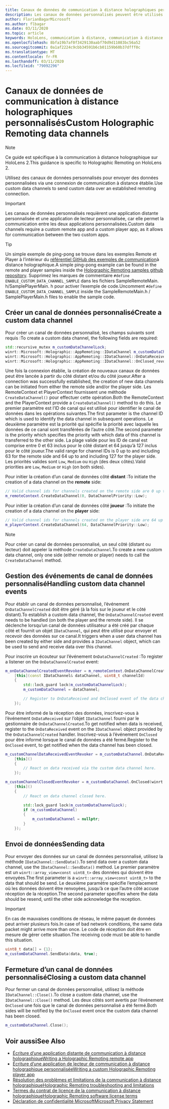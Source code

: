 ```yaml
---
title: Canaux de données de communication à distance holographiques personnalisés
description: Les canaux de données personnalisés peuvent être utilisés pour envoyer des données utilisateur sur la connexion de communication à distance holographique déjà établie.
author: FlorianBagarMicrosoft
ms.author: flbagar
ms.date: 03/11/2020
ms.topic: article
keywords: HoloLens, communication à distance, communication à distance holographique
ms.openlocfilehash: 8bfa19b7af0f3429130aabf70d9d11083bc56a52
ms.sourcegitcommit: 0a1af2224c9cbb34591b6cb01159b60b37dfff0c
ms.translationtype: MT
ms.contentlocale: fr-FR
ms.lasthandoff: 03/11/2020
ms.locfileid: "79092296"
---
```

# <a name="custom-holographic-remoting-data-channels"></a><span data-ttu-id="f5a26-104">Canaux de données de communication à distance holographiques personnalisés</span><span class="sxs-lookup"><span data-stu-id="f5a26-104">Custom Holographic Remoting data channels</span></span>

>[!NOTE]
><span data-ttu-id="f5a26-105">Ce guide est spécifique à la communication à distance holographique sur HoloLens 2.</span><span class="sxs-lookup"><span data-stu-id="f5a26-105">This guidance is specific to Holographic Remoting on HoloLens 2.</span></span>

<span data-ttu-id="f5a26-106">Utilisez des canaux de données personnalisés pour envoyer des données personnalisées via une connexion de communication à distance établie.</span><span class="sxs-lookup"><span data-stu-id="f5a26-106">Use custom data channels to send custom data over an established remoting connection.</span></span>

>[!IMPORTANT]
><span data-ttu-id="f5a26-107">Les canaux de données personnalisés requièrent une application distante personnalisée et une application de lecteur personnalisée, car elle permet la communication entre les deux applications personnalisées.</span><span class="sxs-lookup"><span data-stu-id="f5a26-107">Custom data channels require a custom remote app and a custom player app, as it allows for communication between the two custom apps.</span></span>

>[!TIP]
><span data-ttu-id="f5a26-108">Un simple exemple de ping-pong se trouve dans les exemples Remote et Player à l’intérieur du [référentiel GitHub des exemples de communication](https://github.com/microsoft/MixedReality-HolographicRemoting-Samples)à distance holographique.</span><span class="sxs-lookup"><span data-stu-id="f5a26-108">A simple ping-pong example can be found in the remote and player samples inside the [Holographic Remoting samples github repository](https://github.com/microsoft/MixedReality-HolographicRemoting-Samples).</span></span> <span data-ttu-id="f5a26-109">Supprimez les marques de commentaire ```#define ENABLE_CUSTOM_DATA_CHANNEL_SAMPLE``` dans les fichiers SampleRemoteMain. h/SamplePlayerMain. h pour activer l’exemple de code.</span><span class="sxs-lookup"><span data-stu-id="f5a26-109">Uncomment ```#define ENABLE_CUSTOM_DATA_CHANNEL_SAMPLE``` inside the SampleRemoteMain.h / SamplePlayerMain.h files to enable the sample code.</span></span>


## <a name="create-a-custom-data-channel"></a><span data-ttu-id="f5a26-110">Créer un canal de données personnalisé</span><span class="sxs-lookup"><span data-stu-id="f5a26-110">Create a custom data channel</span></span>


<span data-ttu-id="f5a26-111">Pour créer un canal de données personnalisé, les champs suivants sont requis :</span><span class="sxs-lookup"><span data-stu-id="f5a26-111">To create a custom data channel, the following fields are required:</span></span>
```cpp
std::recursive_mutex m_customDataChannelLock;
winrt::Microsoft::Holographic::AppRemoting::IDataChannel m_customDataChannel = nullptr;
winrt::Microsoft::Holographic::AppRemoting::IDataChannel::OnDataReceived_revoker m_customChannelDataReceivedEventRevoker;
winrt::Microsoft::Holographic::AppRemoting::IDataChannel::OnClosed_revoker m_customChannelClosedEventRevoker;
```

<span data-ttu-id="f5a26-112">Une fois la connexion établie, la création de nouveaux canaux de données peut être lancée à partir du côté distant et/ou du côté joueur.</span><span class="sxs-lookup"><span data-stu-id="f5a26-112">After a connection was successfully established, the creation of new data channels can be initiated from either the remote side and/or the player side.</span></span> <span data-ttu-id="f5a26-113">Les RemoteContext et PlayerContext fournissent une méthode ```CreateDataChannel()``` pour effectuer cette opération.</span><span class="sxs-lookup"><span data-stu-id="f5a26-113">Both the RemoteContext and the PlayerContext provide a ```CreateDataChannel()``` method to do this.</span></span> <span data-ttu-id="f5a26-114">Le premier paramètre est l’ID de canal qui est utilisé pour identifier le canal de données dans les opérations suivantes.</span><span class="sxs-lookup"><span data-stu-id="f5a26-114">The first parameter is the channel ID which is used to identify the data channel in subsequent operations.</span></span> <span data-ttu-id="f5a26-115">Le deuxième paramètre est la priorité qui spécifie la priorité avec laquelle les données de ce canal sont transférées de l’autre côté.</span><span class="sxs-lookup"><span data-stu-id="f5a26-115">The second parameter is the priority which specifies the priority with which data of this channel is transferred to the other side.</span></span> <span data-ttu-id="f5a26-116">La plage valide pour les ID de canal est comprise entre 0 et 63 inclus pour le côté distant et 64 jusqu’à 127 inclus pour le côté joueur.</span><span class="sxs-lookup"><span data-stu-id="f5a26-116">The valid range for channel IDs is 0 up to and including 63 for the remote side and 64 up to and including 127 for the player side.</span></span> <span data-ttu-id="f5a26-117">Les priorités valides sont ```Low```, ```Medium``` ou ```High``` (des deux côtés).</span><span class="sxs-lookup"><span data-stu-id="f5a26-117">Valid priorities are ```Low```, ```Medium``` or ```High``` (on both sides).</span></span>

<span data-ttu-id="f5a26-118">Pour initier la création d’un canal de données côté **distant** :</span><span class="sxs-lookup"><span data-stu-id="f5a26-118">To initiate the creation of a data channel on the **remote** side:</span></span>
```cpp
// Valid channel ids for channels created on the remote side are 0 up to and including 63
m_remoteContext.CreateDataChannel(0, DataChannelPriority::Low);
```

<span data-ttu-id="f5a26-119">Pour initier la création d’un canal de données côté **joueur** :</span><span class="sxs-lookup"><span data-stu-id="f5a26-119">To initiate the creation of a data channel on the **player** side:</span></span>
```cpp
// Valid channel ids for channels created on the player side are 64 up to and including 127
m_playerContext.CreateDataChannel(64, DataChannelPriority::Low);
```

>[!NOTE]
><span data-ttu-id="f5a26-120">Pour créer un canal de données personnalisé, un seul côté (distant ou lecteur) doit appeler la méthode ```CreateDataChannel```.</span><span class="sxs-lookup"><span data-stu-id="f5a26-120">To create a new custom data channel, only one side (either remote or player) needs to call the ```CreateDataChannel``` method.</span></span>

## <a name="handling-custom-data-channel-events"></a><span data-ttu-id="f5a26-121">Gestion des événements de canal de données personnalisé</span><span class="sxs-lookup"><span data-stu-id="f5a26-121">Handling custom data channel events</span></span>

<span data-ttu-id="f5a26-122">Pour établir un canal de données personnalisé, l’événement ```OnDataChannelCreated``` doit être géré (à la fois sur le joueur et le côté distant).</span><span class="sxs-lookup"><span data-stu-id="f5a26-122">To establish a custom data channel, the ```OnDataChannelCreated``` event needs to be handled (on both the player and the remote side).</span></span> <span data-ttu-id="f5a26-123">Il se déclenche lorsqu’un canal de données utilisateur a été créé par chaque côté et fournit un objet ```IDataChannel```, qui peut être utilisé pour envoyer et recevoir des données sur ce canal.</span><span class="sxs-lookup"><span data-stu-id="f5a26-123">It triggers when a user data channel has been created by either side and provides a ```IDataChannel``` object, which can be used to send and receive data over this channel.</span></span>

<span data-ttu-id="f5a26-124">Pour inscrire un écouteur sur l’événement ```OnDataChannelCreated``` :</span><span class="sxs-lookup"><span data-stu-id="f5a26-124">To register a listener on the ```OnDataChannelCreated``` event:</span></span>
```cpp
m_onDataChannelCreatedEventRevoker = m_remoteContext.OnDataChannelCreated(winrt::auto_revoke,
    [this](const IDataChannel& dataChannel, uint8_t channelId)
    {
        std::lock_guard lock(m_customDataChannelLock);
        m_customDataChannel = dataChannel;

        // Register to OnDataReceived and OnClosed event of the data channel here, see below...
    });
```

<span data-ttu-id="f5a26-125">Pour être informé de la réception des données, inscrivez-vous à l’événement ```OnDataReceived``` sur l’objet ```IDataChannel``` fourni par le gestionnaire de ```OnDataChannelCreated```.</span><span class="sxs-lookup"><span data-stu-id="f5a26-125">To get notified when data is received, register to the ```OnDataReceived``` event on the ```IDataChannel``` object provided by the ```OnDataChannelCreated``` handler.</span></span> <span data-ttu-id="f5a26-126">Inscrivez-vous à l’événement ```OnClosed``` pour être informé lorsque le canal de données a été fermé.</span><span class="sxs-lookup"><span data-stu-id="f5a26-126">Register to the ```OnClosed``` event, to get notified when the data channel has been closed.</span></span>

```cpp
m_customChannelDataReceivedEventRevoker = m_customDataChannel.OnDataReceived(winrt::auto_revoke, 
    [this]()
    {
        // React on data received via the custom data channel here.
    });

m_customChannelClosedEventRevoker = m_customDataChannel.OnClosed(winrt::auto_revoke,
    [this]()
    {
        // React on data channel closed here.

        std::lock_guard lock(m_customDataChannelLock);
        if (m_customDataChannel)
        {
            m_customDataChannel = nullptr;
        }
    });
```

## <a name="sending-data"></a><span data-ttu-id="f5a26-127">Envoi de données</span><span class="sxs-lookup"><span data-stu-id="f5a26-127">Sending data</span></span>

<span data-ttu-id="f5a26-128">Pour envoyer des données sur un canal de données personnalisé, utilisez la méthode ```IDataChannel::SendData()```.</span><span class="sxs-lookup"><span data-stu-id="f5a26-128">To send data over a custom data channel, use the ```IDataChannel::SendData()``` method.</span></span> <span data-ttu-id="f5a26-129">Le premier paramètre est un ```winrt::array_view<const uint8_t>``` des données qui doivent être envoyées.</span><span class="sxs-lookup"><span data-stu-id="f5a26-129">The first parameter is a ```winrt::array_view<const uint8_t>``` to the data that should be send.</span></span> <span data-ttu-id="f5a26-130">Le deuxième paramètre spécifie l’emplacement où les données doivent être renvoyées, jusqu’à ce que l’autre côté accuse réception de la réception.</span><span class="sxs-lookup"><span data-stu-id="f5a26-130">The second parameter specifies where the data should be resend, until the other side acknowledge the reception.</span></span> 

>[!IMPORTANT]
><span data-ttu-id="f5a26-131">En cas de mauvaises conditions de réseau, le même paquet de données peut arriver plusieurs fois.</span><span class="sxs-lookup"><span data-stu-id="f5a26-131">In case of bad network conditions, the same data packet might arrive more than once.</span></span> <span data-ttu-id="f5a26-132">Le code de réception doit être en mesure de gérer cette situation.</span><span class="sxs-lookup"><span data-stu-id="f5a26-132">The receiving code must be able to handle this situation.</span></span>

```cpp
uint8_t data[] = {1};
m_customDataChannel.SendData(data, true);
```

## <a name="closing-a-custom-data-channel"></a><span data-ttu-id="f5a26-133">Fermeture d’un canal de données personnalisé</span><span class="sxs-lookup"><span data-stu-id="f5a26-133">Closing a custom data channel</span></span>

<span data-ttu-id="f5a26-134">Pour fermer un canal de données personnalisé, utilisez la méthode ```IDataChannel::Close()```.</span><span class="sxs-lookup"><span data-stu-id="f5a26-134">To close a custom data channel, use the ```IDataChannel::Close()``` method.</span></span> <span data-ttu-id="f5a26-135">Les deux côtés sont avertis par l’événement ```OnClosed``` une fois que le canal de données personnalisé a été fermé.</span><span class="sxs-lookup"><span data-stu-id="f5a26-135">Both sides will be notified by the ```OnClosed``` event once the custom data channel has been closed.</span></span>

```cpp
m_customDataChannel.Close();
```

## <a name="see-also"></a><span data-ttu-id="f5a26-136">Voir aussi</span><span class="sxs-lookup"><span data-stu-id="f5a26-136">See Also</span></span>
* [<span data-ttu-id="f5a26-137">Écriture d’une application distante de communication à distance holographique</span><span class="sxs-lookup"><span data-stu-id="f5a26-137">Writing a Holographic Remoting remote app</span></span>](holographic-remoting-create-host.md)
* [<span data-ttu-id="f5a26-138">Écriture d’une application de lecteur de communication à distance holographique personnalisée</span><span class="sxs-lookup"><span data-stu-id="f5a26-138">Writing a custom Holographic Remoting player app</span></span>](holographic-remoting-create-player.md)
* [<span data-ttu-id="f5a26-139">Résolution des problèmes et limitations de la communication à distance holographique</span><span class="sxs-lookup"><span data-stu-id="f5a26-139">Holographic Remoting troubleshooting and limitations</span></span>](holographic-remoting-troubleshooting.md)
* [<span data-ttu-id="f5a26-140">Termes du contrat de licence de la communication à distance holographique</span><span class="sxs-lookup"><span data-stu-id="f5a26-140">Holographic Remoting software license terms</span></span>](https://docs.microsoft.com//legal/mixed-reality/microsoft-holographic-remoting-software-license-terms)
* [<span data-ttu-id="f5a26-141">Déclaration de confidentialité Microsoft</span><span class="sxs-lookup"><span data-stu-id="f5a26-141">Microsoft Privacy Statement</span></span>](https://go.microsoft.com/fwlink/?LinkId=521839)
